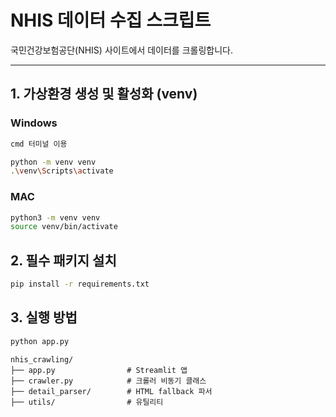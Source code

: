 # NHIS 데이터 수집 스크립트

국민건강보험공단(NHIS) 사이트에서 데이터를 크롤링합니다.

---

## 1. 가상환경 생성 및 활성화 (venv)

### Windows

```bash
cmd 터미널 이용

python -m venv venv
.\venv\Scripts\activate
```

### MAC

```bash
python3 -m venv venv
source venv/bin/activate
```

## 2. 필수 패키지 설치

```bash
pip install -r requirements.txt
```

## 3. 실행 방법

```bash
python app.py
```

```
nhis_crawling/
├── app.py                # Streamlit 앱
├── crawler.py            # 크롤러 비동기 클래스
├── detail_parser/        # HTML fallback 파서
├── utils/                # 유틸리티
```
